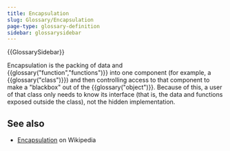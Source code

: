 ```yaml
---
title: Encapsulation
slug: Glossary/Encapsulation
page-type: glossary-definition
sidebar: glossarysidebar
---
```


{{GlossarySidebar}}

Encapsulation is the packing of data and {{glossary("function","functions")}} into one component (for example, a {{glossary("class")}}) and then controlling access to that component to make a "blackbox" out of the {{glossary("object")}}. Because of this, a user of that class only needs to know its interface (that is, the data and functions exposed outside the class), not the hidden implementation.

## See also

- [Encapsulation](<https://en.wikipedia.org/wiki/Encapsulation_(object-oriented_programming)>) on Wikipedia
